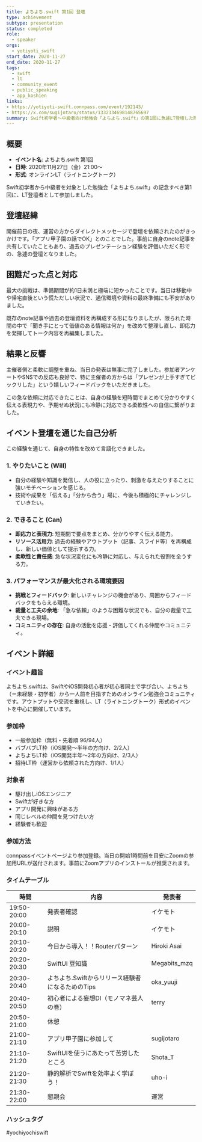 ```yaml
---
title: よちよち.swift 第1回 登壇
type: achievement
subtype: presentation
status: completed
role:
  - speaker
orgs:
  - yotiyoti_swift
start_date: 2020-11-27
end_date: 2020-11-27
tags:
  - swift
  - lt
  - community_event
  - public_speaking
  - app_koshien
links:
- https://yotiyoti-swift.connpass.com/event/192143/
- https://x.com/sugijotaro/status/1332334698148765697
summary: Swift初学者〜中級者向け勉強会「よちよち.swift」の第1回に急遽LT登壇した際の記録。準備期間が1日未満という状況下で、アプリ甲子園での経験を元に発表を行い、その即応力や経験の言語化能力が評価された。
---
```


## 概要
- **イベント名**: よちよち.swift 第1回
- **日時**: 2020年11月27日（金）21:00〜
- **形式**: オンラインLT（ライトニングトーク）

Swift初学者から中級者を対象とした勉強会「よちよち.swift」の記念すべき第1回に、LT登壇者として参加しました。

## 登壇経緯
開催前日の夜、運営の方からダイレクトメッセージで登壇を依頼されたのがきっかけです。「アプリ甲子園の話でOK」とのことでした。事前に自身のnote記事を共有していたこともあり、過去のプレゼンテーション経験を評価いただく形での、急遽の登壇となりました。

## 困難だった点と対応
最大の挑戦は、準備期間が約1日未満と極端に短かったことです。当日は移動中や帰宅直後という慌ただしい状況で、通信環境や資料の最終準備にも不安がありました。

既存のnote記事や過去の登壇資料を再構成する形になりましたが、限られた時間の中で「聞き手にとって価値のある情報は何か」を改めて整理し直し、即応力を発揮してトーク内容を再編集しました。

## 結果と反響
主催者側と柔軟に調整を重ね、当日の発表は無事に完了しました。参加者アンケートやSNSでの反応も良好で、特に主催者の方からは「プレゼンが上手すぎてビックリした」という嬉しいフィードバックをいただきました。

この急な依頼に対応できたことは、自身の経験を短時間でまとめて分かりやすく伝える表現力や、予期せぬ状況にも冷静に対応できる柔軟性への自信に繋がりました。

## イベント登壇を通じた自己分析

この経験を通じて、自身の特性を改めて言語化できました。

### 1. やりたいこと (Will)
- 自分の経験や知識を発信し、人の役に立ったり、刺激を与えたりすることに強いモチベーションを感じる。
- 技術や成果を「伝える」「分かち合う」場に、今後も積極的にチャレンジしていきたい。

### 2. できること (Can)
- **即応力と表現力**: 短期間で要点をまとめ、分かりやすく伝える能力。
- **リソース活用力**: 過去の経験やアウトプット（記事、スライド等）を再構成し、新しい価値として提示する力。
- **柔軟性と責任感**: 急な状況変化にも冷静に対応し、与えられた役割を全うする力。

### 3. パフォーマンスが最大化される環境要因
- **挑戦とフィードバック**: 新しいチャレンジの機会があり、周囲からフィードバックをもらえる環境。
- **裁量と工夫の余地**: 「急な依頼」のような困難な状況でも、自分の裁量で工夫できる現場。
- **コミュニティの存在**: 自身の活動を応援・評価してくれる仲間やコミュニティ。

## イベント詳細

### イベント趣旨
よちよち.swiftは、SwiftやiOS開発初心者が初心者同士で学び合い、よちよち（＝未経験・初学者）から一人前を目指すためのオンライン勉強会コミュニティです。アウトプットや交流を重視し、LT（ライトニングトーク）形式のイベントを中心に開催しています。

### 参加枠
- 一般参加枠（無料・先着順 96/94人）
- バブバブLT枠（iOS開発〜半年の方向け、2/2人）
- よちよちLT枠（iOS開発半年〜2年の方向け、2/3人）
- 招待LT枠（運営から依頼された方向け、1/1人）

### 対象者
- 駆け出しiOSエンジニア
- Swiftが好きな方
- アプリ開発に興味がある方
- 同じレベルの仲間を見つけたい方
- 経験者も歓迎

### 参加方法
connpassイベントページより参加登録。当日の開始1時間前を目安にZoomの参加用URLが送付されます。事前にZoomアプリのインストールが推奨されます。

### タイムテーブル
| 時間 | 内容 | 発表者 |
| - | - | - |
| 19:50-20:00 | 発表者確認 | イケモト |
| 20:00-20:10 | 説明 | イケモト |
| 20:10-20:20 | 今日から導入！！Routerパターン | Hiroki Asai |
| 20:20-20:30 | SwiftUI 豆知識 | Megabits_mzq |
| 20:30-20:40 | よちよち.Swiftからリリース経験者になるためのTips | oka_yuuji |
| 20:40-20:50 | 初心者による妄想DI（モノマネ芸人の巻） | terry |
| 20:50-21:00 | 休憩 |  |
| 21:00-21:10 | アプリ甲子園に参加して | sugijotaro |
| 21:10-21:20 | SwiftUIを使うにあたって苦労したところ | Shota_T |
| 21:20-21:30 | 静的解析でSwiftを効率よく学ぼう！ | uho-i |
| 21:30-22:00 | 懇親会 | 運営 |

### ハッシュタグ
#yochiyochiswift

